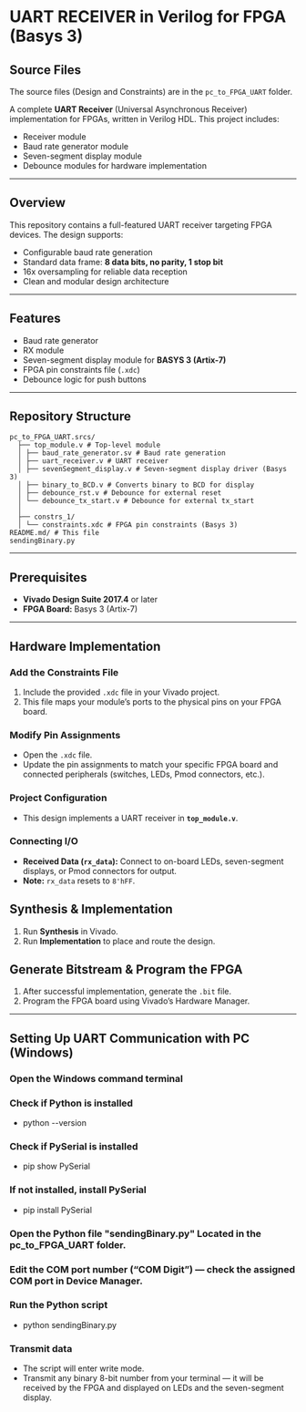 # UART RECEIVER in Verilog for FPGA (Basys 3)

## Source Files

The source files (Design and Constraints) are in the `pc_to_FPGA_UART` folder.

A complete **UART Receiver** (Universal Asynchronous Receiver) implementation for FPGAs, written in Verilog HDL. This project includes:

- Receiver module
- Baud rate generator module
- Seven-segment display module
- Debounce modules for hardware implementation

---

## Overview

This repository contains a full-featured UART receiver targeting FPGA devices. The design supports:

- Configurable baud rate generation
- Standard data frame: **8 data bits, no parity, 1 stop bit**
- 16x oversampling for reliable data reception
- Clean and modular design architecture

---

## Features

- Baud rate generator
- RX module
- Seven-segment display module for **BASYS 3 (Artix-7)**
- FPGA pin constraints file (`.xdc`)
- Debounce logic for push buttons

---

## Repository Structure

```
pc_to_FPGA_UART.srcs/
  ├── top_module.v # Top-level module
  │ ├── baud_rate_generator.sv # Baud rate generation
  │ ├── uart_receiver.v # UART receiver
  │ ├── sevenSegment_display.v # Seven-segment display driver (Basys 3)
  │ ├── binary_to_BCD.v # Converts binary to BCD for display
  │ ├── debounce_rst.v # Debounce for external reset
  │ └── debounce_tx_start.v # Debounce for external tx_start
  │
  ├── constrs_1/
  │ └── constraints.xdc # FPGA pin constraints (Basys 3)
README.md/ # This file
sendingBinary.py

```


---

## Prerequisites

- **Vivado Design Suite 2017.4** or later
- **FPGA Board:** Basys 3 (Artix-7)

---

## Hardware Implementation

### Add the Constraints File
1. Include the provided `.xdc` file in your Vivado project.
2. This file maps your module’s ports to the physical pins on your FPGA board.

### Modify Pin Assignments
- Open the `.xdc` file.
- Update the pin assignments to match your specific FPGA board and connected peripherals (switches, LEDs, Pmod connectors, etc.).

### Project Configuration
- This design implements a UART receiver in **`top_module.v`**.

### Connecting I/O
- **Received Data (`rx_data`):** Connect to on-board LEDs, seven-segment displays, or Pmod connectors for output.  
- **Note:** `rx_data` resets to `8'hFF`.

## Synthesis & Implementation

1. Run **Synthesis** in Vivado.
2. Run **Implementation** to place and route the design.

## Generate Bitstream & Program the FPGA

1. After successful implementation, generate the `.bit` file.
2. Program the FPGA board using Vivado’s Hardware Manager.
---
## Setting Up UART Communication with PC (Windows)

### Open the Windows command terminal
### Check if Python is installed
  - python --version

### Check if PySerial is installed
  - pip show PySerial

### If not installed, install PySerial
  - pip install PySerial

### Open the Python file "sendingBinary.py" Located in the pc_to_FPGA_UART folder.

### Edit the COM port number (“COM Digit”) — check the assigned COM port in Device Manager.

### Run the Python script
  - python sendingBinary.py

### Transmit data
  - The script will enter write mode.
  - Transmit any binary 8-bit number from your terminal — it will be received by the FPGA and displayed on LEDs and the seven-segment display.


